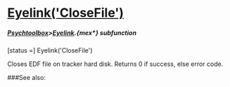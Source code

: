 # [Eyelink('CloseFile')](Eyelink-CloseFile) 
##### [Psychtoolbox](Psychtoolbox)>[Eyelink](Eyelink).{mex*} subfunction

[status =] Eyelink('CloseFile')

Closes EDF file on tracker hard disk. Returns 0 if success, else error code.  


###See also:

